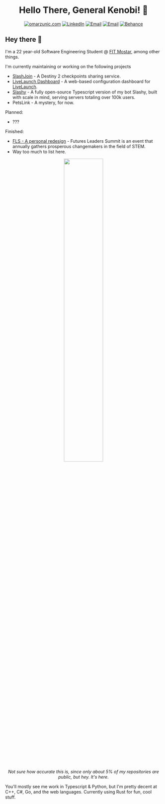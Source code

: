 <h1 align="center"> Hello There, General Kenobi! 👋 </h1>
<p align="center">
    <a href="https://omarzunic.com"><img
            src="https://img.shields.io/badge/-OMARZUNIC.COM-161616?style=for-the-badge&amp;logoColor=white"
            alt="omarzunic.com"></a>
    <a href="https://www.linkedin.com/in/omznc/"><img
            src="https://img.shields.io/badge/LinkedIn-0077B5?style=for-the-badge&logo=linkedin&logoColor=white"
            alt="LinkedIn"></a>
    <a href="mailto:hello@omarzunic.com"><img
            src="https://img.shields.io/badge/-EMAIL-D14836?style=for-the-badge&amp;logo=gmail&amp;logoColor=white"
            alt="Email"></a>
    <a href="https://discord.gg/UN3CjVyjkt"><img
            src="https://img.shields.io/badge/-DISCORD-7289DA?style=for-the-badge&amp;logo=discord&amp;logoColor=white"
            alt="Email"></a>
    <a href="https://www.behance.net/omznc"><img
            src="https://img.shields.io/badge/-BEHANCE-1769FF?style=for-the-badge&amp;logo=behance&amp;logoColor=white"
            alt="Behance"></a>
    
</p>

## Hey there 👋
I'm a 22 year-old Software Engineering Student @ [FIT Mostar](https://fit.ba/), among other things.

I'm currently maintaining or working on the following projects
 - [SlashJoin](https://slashjoin.com) - A Destiny 2 checkpoints sharing service.
 - [LiveLaunch Dashboard](https://github.com/omznc/livelaunch-dashboard) - A web-based configuration dashboard for [LiveLaunch](https://github.com/juststephen/LiveLaunch).
 - [Slashy](https://github.com/omznc/slashy) - A fully open-source Typescript version of my bot Slashy, built with scale in mind, serving servers totaling over 100k users.
 - PetsLink - A mystery, for now.

Planned:
 - ???

Finished:
 - [FLS - A personal redesign](https://github.com/omznc/futures-leaders-summit-web) - Futures Leaders Summit is an event that annually gathers prosperous changemakers in the field of STEM.
 - Way too much to list here.

<p align="center">
<p float="left" align="center">
<a href="https://omarzunic.com"><img src="https://streak-stats.demolab.com/?user=omznc" width="50%"></a>
</p>
<p align="center"><em>Not sure how accurate this is, since only about 5% of my repositories are public, but hey. It's here.</em></p>


You'll mostly see me work in Typescript & Python, but I'm pretty decent at C++, C#, Go, and the web languages. Currently using Rust for fun, cool stuff.
